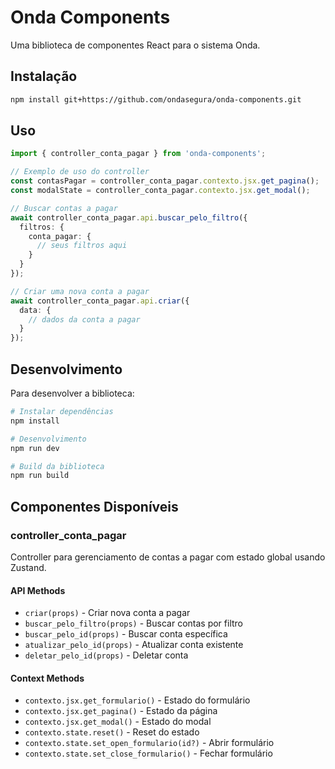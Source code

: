# Onda Components

Uma biblioteca de componentes React para o sistema Onda.

## Instalação

```bash
npm install git+https://github.com/ondasegura/onda-components.git
```

## Uso

```typescript
import { controller_conta_pagar } from 'onda-components';

// Exemplo de uso do controller
const contasPagar = controller_conta_pagar.contexto.jsx.get_pagina();
const modalState = controller_conta_pagar.contexto.jsx.get_modal();

// Buscar contas a pagar
await controller_conta_pagar.api.buscar_pelo_filtro({
  filtros: {
    conta_pagar: {
      // seus filtros aqui
    }
  }
});

// Criar uma nova conta a pagar
await controller_conta_pagar.api.criar({
  data: {
    // dados da conta a pagar
  }
});
```

## Desenvolvimento

Para desenvolver a biblioteca:

```bash
# Instalar dependências
npm install

# Desenvolvimento
npm run dev

# Build da biblioteca
npm run build
```

## Componentes Disponíveis

### controller_conta_pagar

Controller para gerenciamento de contas a pagar com estado global usando Zustand.

#### API Methods
- `criar(props)` - Criar nova conta a pagar
- `buscar_pelo_filtro(props)` - Buscar contas por filtro
- `buscar_pelo_id(props)` - Buscar conta específica
- `atualizar_pelo_id(props)` - Atualizar conta existente
- `deletar_pelo_id(props)` - Deletar conta

#### Context Methods
- `contexto.jsx.get_formulario()` - Estado do formulário
- `contexto.jsx.get_pagina()` - Estado da página
- `contexto.jsx.get_modal()` - Estado do modal
- `contexto.state.reset()` - Reset do estado
- `contexto.state.set_open_formulario(id?)` - Abrir formulário
- `contexto.state.set_close_formulario()` - Fechar formulário
